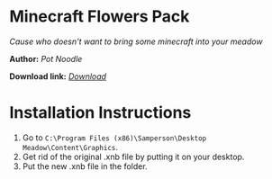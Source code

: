 # Minecraft Flowers Pack
*Cause who doesn't want to bring some minecraft into your meadow*

**Author:** *Pot Noodle*

**Download link:** *[Download](https://drive.google.com/file/d/10ws4yqCHENLwkZHLL4a__yHJzJ7s5osz/view?usp=sharing)*

# Installation Instructions
1. Go to `C:\Program Files (x86)\Samperson\Desktop Meadow\Content\Graphics`. 
2. Get rid of the original .xnb file by putting it on your desktop.
3. Put the new .xnb file in the folder.
